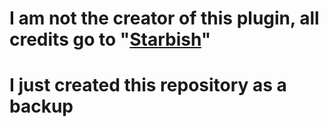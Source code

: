 
# I am not the creator of this plugin, all credits go to "[Starbish](https://forums.alliedmods.net/showthread.php?p=2019601)"
# I just created this repository as a backup
